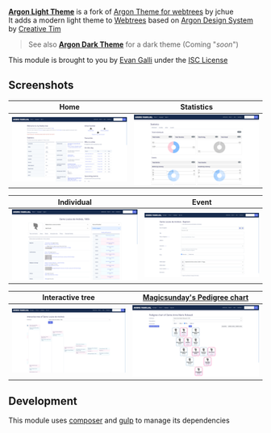 **[Argon Light Theme](https://github.com/06Games/Webtrees-ArgonLight)** is a fork of [Argon Theme for webtrees](https://github.com/jchue/argon-webtrees-theme) by jchue  
It adds a modern light theme to [Webtrees](https://github.com/fisharebest/webtrees) based on [Argon Design System](https://github.com/creativetimofficial/argon-design-system) by [Creative Tim](https://github.com/creativetimofficial)

> See also **[Argon Dark Theme](https://github.com/06Games/Webtrees-ArgonDark)** for a dark theme (Coming "*soon*")

This module is brought to you by [Evan Galli](https://github.com/06Games) under the [ISC License](https://choosealicense.com/licenses/isc/)

## Screenshots
|               Home               |                  Statistics                  |
|:--------------------------------:|:--------------------------------------------:|
| ![Home](.github/assets/home.png) | ![Statistics](.github/assets/statistics.png) |

|                  Individual                  |               Event                |
|:--------------------------------------------:|:----------------------------------:|
| ![Individual](.github/assets/individual.png) | ![Event](.github/assets/event.png) |

|                     Interactive tree                     | [Magicsunday's Pedigree chart](https://github.com/magicsunday/webtrees-pedigree-chart) |
|:--------------------------------------------------------:|:--------------------------------------------------------------------------------------:|
| ![Interactive tree](.github/assets/interactive-tree.png) |       ![Magicsunday's Pedigree chart ](.github/assets/magicsunday-pedigree.png)        |

## Development
This module uses [composer](https://getcomposer.org/) and [gulp](https://gulpjs.com/) to manage its dependencies
